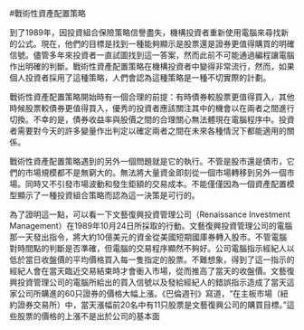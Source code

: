 #戰術性資產配置策略

到了1989年，因投資組合保險策略信譽盡失，機構投資者重新使用電腦來尋找新的公式。現在，他們的目標是找到一種能夠顯示是股票還是證券更值得購買的明確信號。儘管多年來投資者一直試圖找到這一答案，然而此前不可能通過編程讓電腦作出明確的判斷。戰術性資產配置策略在機構投資者中變得非常流行，然而，如果個人投資者採用了這種策略，人們會認為這種策略是一種不切實際的計劃。

戰術性資產配置策略開始時有一個合理的前提：有時債券較股票更值得買入，其他時候股票較債券更值得買入，優秀的投資者應該關注其中的機會以在兩者之間進行切換。不幸的是，債券收益率與股價之間的合理關心無法體現在電腦程序中。投資者需要對今天的許多變量作出判定以確定兩者之間在未來各種情況下都能適用的關係。

戰術性資產配置策略遇到的另外一個問題就是它的執行。不管是股市還是債市，它們的市場規模都不是無窮大的。無法將大量資金即刻從一個市場轉移到另外一個市場。同時又不引發市場波動和發生鉅額的交易成本。不能僅僅因為一個資產配置模型顯示了一種投資組合策略而認為這一決策是可行的。

為了證明這一點，可以看一下文藝復興投資管理公司（Renaissance Investment Management）在1989年10月24日所採取的行動。文藝復興投資管理公司的電腦那一天發出指令，將大約10億美元的資金從美國短期國庫券轉入股市。不管電腦對時間點的判斷是否準確，但電腦的交易程序顯然不夠好。公司電腦指示經紀人以低於當日收盤價的平均價格買入每一隻指定的股票。不難想象，得到了這一指示的經紀人會在當天臨近交易結束時才會衝入市場，從而推高了當天的收盤價。文藝復興投資管理公司的電腦所給出的買入信號以及發給經紀人的錯誤指示造成了當天這家公司所購進的60只證券的價格大幅上漲。《巴倫週刊》寫道，“在主板市場（紐約證券交易所）中，當天漲幅前20名中有11只股票是文藝復興公司的購買目標。”這些股票的價格的上漲不是出於公司的基本面
